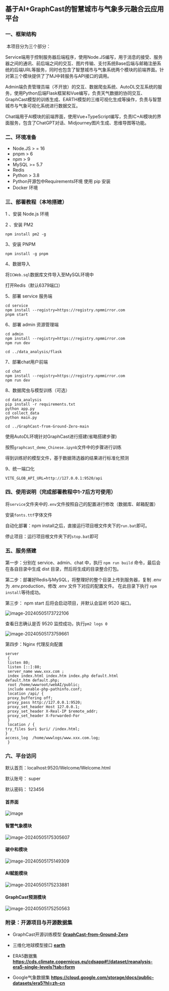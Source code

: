 ## 基于AI+GraphCast的智慧城市与气象多元融合云应用平台

### 一、框架结构

​		本项目分为三个部分：

​		Service端用于控制服务器后端程序，使用Node.JS编写，用于消息的接受、服务器之间的通讯、前后端之间的交互、图片传输、支付系统Base后端与邮箱注册系统的后端URL等服务，同时也包含了智慧城市与气象系统两个模块的前端界面。针对第三个模块提供了了MJ中转服务与API接口的调用。

​		Admin端负责管理员端（不开放）的交互、数据爬虫系统、AutoDL交互系统的服务，使用Python后端Flask框架和Vue编写，负责天气数据的协同交互、GraphCast模型的训练生成、EARTH模型的三维可视化生成等操作，负责与智慧城市与气象可视化系统进行数据交互。

​		Chat端用于AI模块的前端界面，使用Vue+TypeScript编写，负责IC+AI模块的界面服务，包含了ChatGPT对话、Midjourney图片生成、思维导图等功能。



### 二、环境准备

- Node.JS > = 16
- pnpm > 6
- npm > 9
- MySQL >= 5.7
- Redis
- Python > 3.8
- Python开源包中Requirements环境 使用 pip 安装
- Docker 环境





### 三、部署教程（本地搭建）

1 、安装 Node.js 环境



2 、安装 PM2

```shell
npm install pm2 -g
```



3、安装 PNPM

```shell
npm install -g pnpm
```



4、数据导入

将`ICWeb.sql`数据库文件导入至MySQL环境中

打开Redis（默认6379端口）



5、部署 service  服务端

```shell
cd service
npm install --registry=https://registry.npmmirror.com
pnpm start
```



6、部署 admin 资源管理端

```shell
cd admin
npm install --registry=https://registry.npmmirror.com
npm run dev

cd ../data_analysis/flask

```



7、部署chat用户前端

```shell
cd chat
npm install --registry=https://registry.npmmirror.com
npm run dev
```



8、数据爬虫与模型训练（可选）

```shell
cd data_analysis
pip install -r requirements.txt
python app.py
cd collect_data
python main.py

cd ../GraphCast-from-Ground-Zero-main
```

使用AutoDL环境针对GraphCast进行搭建(省略搭建步骤)

按照`graphcast_demo_Chinese.ipynb`文件中的步骤进行训练

得到训练好的模型文件，基于数据筛选器的结果进行标准化预测



9、统一端口化

```shell
VITE_GLOB_API_URL=http://127.0.0.1:9520/api
```



### 四、使用说明（完成部署教程中1-7后方可使用）

将`service`文件夹中的`.env`文件按照自己的配置进行修改（数据库、邮箱配置）

安装`fonts.ttf`字体文件

自动化部署：npm install之后，直接运行项目根文件夹下的`run.bat`即可。

停止项目：运行项目根文件夹下的`stop.bat`即可



### 五、服务搭建

第一步：分别在 service、admin、chat 中，执⾏ `npm run build` 命令，最后会在各自目录中生成 dist ⽬录，然后将生成的目录整合打包。



第二步：部署好Redis与MySQL，将整理好的整个目录上传到服务器，复制 .env为 .env.production，修改 .env  文件下对应的配置⽂件。 在此目录下执行 `npm install`等待成功。



第三步： npm start  后将会启动项⽬，并默认会监听 9520  端口。

![image-20240505173722106](https://github.com/Miko-servax/ICWeb_main/assets/75205512/a8d6032e-9e30-45f5-a307-3fb0035d1364)

查看日志确认是否 9520  监控成功，执行`pm2 logs 0`

![image-20240505173759661](https://github.com/Miko-servax/ICWeb_main/assets/75205512/13021916-1238-4a05-8841-6ae33db7ae7e)



第四步：Nginx  代理反向配置

```nginx
server
 {
 listen 80;
 listen [::]:80;
 server_name www.xxx.com ;
 index index.html index.htm index.php default.html 
default.htm default.php;
 root /home/wwwroot/webAI/public;
 include enable-php-pathinfo.conf;
 location /api/ {
 proxy_buffering off;
 proxy_pass http://127.0.0.1:9520;
 proxy_set_header Host 127.0.0.1;
 proxy_set_header X-Real-IP $remote_addr;
 proxy_set_header X-Forwarded-For
 }
 location / { 
try_files $uri $uri/ /index.html; 
}
access_log  /home/wwwlogs/www.xxx.com.log;
 }
```



### 六、平台访问

默认首页：localhost:9520/Welcome/Welcome.html

默认账号： super

默认密码： 123456



#### 首界面

![image](https://github.com/Miko-servax/ICWeb_main/assets/75205512/13060cff-059a-4545-9f1d-a3fc4ba5bc9e)



#### 智慧气象模块

![image-20240505175305607](https://github.com/Miko-servax/ICWeb_main/assets/75205512/a04c157f-6d9b-42aa-aae3-e3a4bb569f71)



#### 碳中和模块

![image-20240505175149309](https://github.com/Miko-servax/ICWeb_main/assets/75205512/280b1132-473d-4754-bc11-52c5290316b2)



#### AI赋能模块

![image-20240505175233881](https://github.com/Miko-servax/ICWeb_main/assets/75205512/5e56265f-b9a1-49a1-80ee-d9419aeb91a6)



#### GraphCast预测模块

![image-20240505175250563](https://github.com/Miko-servax/ICWeb_main/assets/75205512/3738811c-4eda-4a97-8299-d17cff675f3c)




### 附录：开源项目与开源数据集

- GraphCast开源训练模型 **[GraphCast-from-Ground-Zero](https://github.com/sfsun67/GraphCast-from-Ground-Zero)**

- 三维化地球模型接口 **[earth](https://github.com/cambecc/earth)**

- ERA5数据集 **https://cds.climate.copernicus.eu/cdsapp#!/dataset/reanalysis-era5-single-levels?tab=form**

- Google气象数据集 **https://cloud.google.com/storage/docs/public-datasets/era5?hl=zh-cn**
